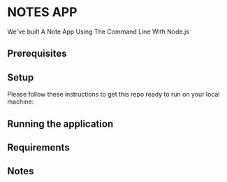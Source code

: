 # NOTES APP

We've built A Note App Using The Command Line With Node.js

## Prerequisites


## Setup

Please follow these instructions to get this repo ready to run on your local machine:


## Running the application


## Requirements


## Notes

